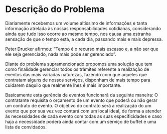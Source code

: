 # Descrição do Problema
<p>Diariamente recebemos um volume altíssimo de informações e tanta informação atrelada às nossas responsabilidades cotidianas, considerando ainda que tudo isso ocorre ao mesmo tempo, nos causa uma estranha sensação de que o tempo está, a cada dia, passando mais e mais depressa.</p>
<p>Peter Drucker afirmou: “Tempo é o recurso mais escasso e, a não ser que ele seja gerenciado, nada mais pode ser gerenciado”.</p>
<p>Diante do problema supramencionado propomos uma solução que tem como finalidade gerenciar todos os trâmites referente a realização de eventos das mais variadas naturezas, fazendo com que aqueles que contratam alguns de nossos serviços, disponham de mais tempo para cuidarem daquilo que realmente lhes é mais importante.</p>
<p>Basicamente esta gerência de eventos funcionará da seguinte maneira: O contratante requisita o orçamento de um evento que poderá ou não gerar um contrato de evento. O objetivo do contrato será a realização do um evento que por sua vez vez contará com um local ideal, de forma a atender às necessidades de cada evento com todas as suas especificidades e caso haja a necessidade poderá ainda contar com um serviço de buffet e uma lista de convidados.</p>
